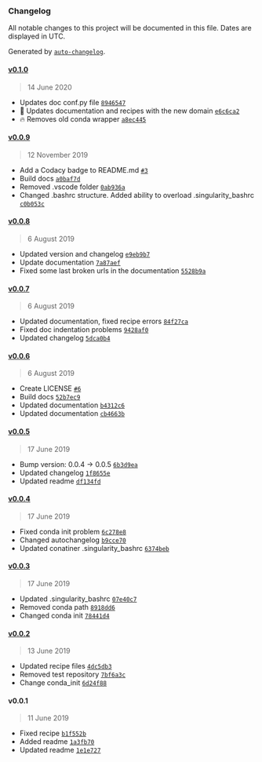 ### Changelog

All notable changes to this project will be documented in this file. Dates are displayed in UTC.

Generated by [`auto-changelog`](https://github.com/CookPete/auto-changelog).

#### [v0.1.0](https://github.com/rickstaa/deep_robotics_singularity_recipes/compare/v0.0.9...v0.1.0)

> 14 June 2020

- Updates doc conf.py file [`8946547`](https://github.com/rickstaa/deep_robotics_singularity_recipes/commit/89465470a63be6a1b4998df51373b97962d938b8)
- :art: Updates documentation and recipes with the new domain [`e6c6ca2`](https://github.com/rickstaa/deep_robotics_singularity_recipes/commit/e6c6ca2f6ffca6de96cd9f7c5927eb2c39cc3176)
- :fire: Removes old conda wrapper [`a8ec445`](https://github.com/rickstaa/deep_robotics_singularity_recipes/commit/a8ec445d66f87e786c311a6512ccd723407db6e7)

#### [v0.0.9](https://github.com/rickstaa/deep_robotics_singularity_recipes/compare/v0.0.8...v0.0.9)

> 12 November 2019

- Add a Codacy badge to README.md [`#3`](https://github.com/rickstaa/deep_robotics_singularity_recipes/pull/3)
- Build docs [`a0baf7d`](https://github.com/rickstaa/deep_robotics_singularity_recipes/commit/a0baf7dcac33bf070f135b45a9c449501ec6ff2e)
- Removed .vscode folder [`0ab936a`](https://github.com/rickstaa/deep_robotics_singularity_recipes/commit/0ab936aae2a12d50e1b52be4508b485fb59215f3)
- Changed .bashrc structure. Added ability to overload .singularity_bashrc [`c0b053c`](https://github.com/rickstaa/deep_robotics_singularity_recipes/commit/c0b053c2246e6b8fe68978fdf0c84ca1fc4d3cb6)

#### [v0.0.8](https://github.com/rickstaa/deep_robotics_singularity_recipes/compare/v0.0.7...v0.0.8)

> 6 August 2019

- Updated version and changelog [`e9eb9b7`](https://github.com/rickstaa/deep_robotics_singularity_recipes/commit/e9eb9b7d48ef5dde707ff4efa5be4137dd1f9c17)
- Update documentation [`7a87aef`](https://github.com/rickstaa/deep_robotics_singularity_recipes/commit/7a87aefb2cc38f1ad9b207ce63af6565f7685dbb)
- Fixed some last broken urls in the documentation [`5528b9a`](https://github.com/rickstaa/deep_robotics_singularity_recipes/commit/5528b9a630a584e371a951ad8c8fd12833d13924)

#### [v0.0.7](https://github.com/rickstaa/deep_robotics_singularity_recipes/compare/v0.0.6...v0.0.7)

> 6 August 2019

- Updated documentation, fixed recipe errors [`84f27ca`](https://github.com/rickstaa/deep_robotics_singularity_recipes/commit/84f27caa14419e66177ab91f4dd385e039935736)
- Fixed doc indentation problems [`9428af0`](https://github.com/rickstaa/deep_robotics_singularity_recipes/commit/9428af0f4350a5aba8b3e3c05a54f7c9db2fe18a)
- Updated changelog [`5dca0b4`](https://github.com/rickstaa/deep_robotics_singularity_recipes/commit/5dca0b4ca38026f0e869590096b20db5984adc8e)

#### [v0.0.6](https://github.com/rickstaa/deep_robotics_singularity_recipes/compare/v0.0.5...v0.0.6)

> 6 August 2019

- Create LICENSE [`#6`](https://github.com/rickstaa/deep_robotics_singularity_recipes/pull/6)
- Build docs [`52b7ec9`](https://github.com/rickstaa/deep_robotics_singularity_recipes/commit/52b7ec94eb5eab578abd9e75c0c5585954324f3d)
- Updated documentation [`b4312c6`](https://github.com/rickstaa/deep_robotics_singularity_recipes/commit/b4312c6147744a66d954d672995d31bb429930ef)
- Updated documentation [`cb4663b`](https://github.com/rickstaa/deep_robotics_singularity_recipes/commit/cb4663b7659e425d1be4140095e5bc300e3344ca)

#### [v0.0.5](https://github.com/rickstaa/deep_robotics_singularity_recipes/compare/v0.0.4...v0.0.5)

> 17 June 2019

- Bump version: 0.0.4 → 0.0.5 [`6b3d9ea`](https://github.com/rickstaa/deep_robotics_singularity_recipes/commit/6b3d9ea064067b8ddb05ffe18170c543ab7c6e41)
- Updated changelog [`1f8655e`](https://github.com/rickstaa/deep_robotics_singularity_recipes/commit/1f8655e41eab50a7b8bfd354b9b551ca8ba99cf8)
- Updated readme [`df134fd`](https://github.com/rickstaa/deep_robotics_singularity_recipes/commit/df134fdd2ca3e5337a98ac404c28b2cd81ea8b46)

#### [v0.0.4](https://github.com/rickstaa/deep_robotics_singularity_recipes/compare/v0.0.3...v0.0.4)

> 17 June 2019

- Fixed conda init problem [`6c278e8`](https://github.com/rickstaa/deep_robotics_singularity_recipes/commit/6c278e891c78472a65c0fb5f7d1fb71edb2d2729)
- Changed autochangelog [`b9cce70`](https://github.com/rickstaa/deep_robotics_singularity_recipes/commit/b9cce70f736b1654629b330d767f462eb157ecd3)
- Updated conatiner .singularity_bashrc [`6374beb`](https://github.com/rickstaa/deep_robotics_singularity_recipes/commit/6374beb91020b70cad0438abd8a0069e2a0536fb)

#### [v0.0.3](https://github.com/rickstaa/deep_robotics_singularity_recipes/compare/v0.0.2...v0.0.3)

> 17 June 2019

- Updated .singularity_bashrc [`07e40c7`](https://github.com/rickstaa/deep_robotics_singularity_recipes/commit/07e40c7cff023c07a16ac5ab2d340d2f27e0566f)
- Removed conda path [`8918dd6`](https://github.com/rickstaa/deep_robotics_singularity_recipes/commit/8918dd6c8f585a8a8003a10bb45e578615818d37)
- Changed conda init [`78441d4`](https://github.com/rickstaa/deep_robotics_singularity_recipes/commit/78441d4f102d38d170d0ae973decfc0eefa8c6d5)

#### [v0.0.2](https://github.com/rickstaa/deep_robotics_singularity_recipes/compare/v0.0.1...v0.0.2)

> 13 June 2019

- Updated recipe files [`4dc5db3`](https://github.com/rickstaa/deep_robotics_singularity_recipes/commit/4dc5db30fc9c2743bc8212c0ab28a76699c6afc9)
- Removed test repository [`7bf6a3c`](https://github.com/rickstaa/deep_robotics_singularity_recipes/commit/7bf6a3cb6f2261dcc23c938f64a6fe70f450838f)
- Change conda_init [`6d24f88`](https://github.com/rickstaa/deep_robotics_singularity_recipes/commit/6d24f880e409475e81d7f062f229ec6aa93fc9a7)

#### v0.0.1

> 11 June 2019

- Fixed recipe [`b1f552b`](https://github.com/rickstaa/deep_robotics_singularity_recipes/commit/b1f552bc298329ef61610e14a1066cb624e467bf)
- Added readme [`1a3fb70`](https://github.com/rickstaa/deep_robotics_singularity_recipes/commit/1a3fb70bea8a5cc04e9c5837a0e5c7039f33f2f5)
- Updated readme [`1e1e727`](https://github.com/rickstaa/deep_robotics_singularity_recipes/commit/1e1e727196e8709f666c46c7486bd02b631c4638)
